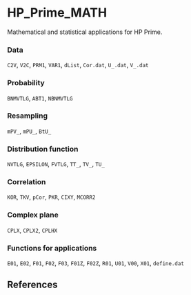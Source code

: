 # HP_Prime_MATH
Mathematical and statistical applications for HP Prime.

### Data
`C2V`, `V2C`, `PRM1`, `VAR1`, `dList`, `Cor.dat`, `U_.dat`, `V_.dat`

### Probability
`BNMVTLG`, `ABT1`, `NBNMVTLG`

### Resampling
`mPV_`, `mPU_`, `BtU_`

### Distribution function
`NVTLG`, `EPSILON`, `FVTLG`, `TT_`, `TV_`, `TU_`

### Correlation
`KOR`, `TKV`, `pCor`, `PKR`, `CIXY`, `MCORR2`

### Complex plane
`CPLX`, `CPLX2`, `CPLHX`

### Functions for applications
`E01`, `E02`, `F01`, `F02`, `F03`, `F01Z`, `F02Z`, `R01`, `U01`, `V00`, `X01`, `define.dat`

## References
